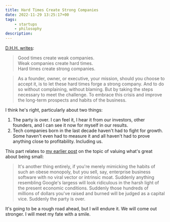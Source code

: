 ```yaml
---
title: Hard Times Create Strong Companies
date: 2022-11-29 13:25:17+00
tags:
    - startups
    - philosophy
description: 
---
```

[D.H.H. writes](https://world.hey.com/dhh/hard-times-make-strong-companies-f38edd00):

> Good times create weak companies.<br>
> Weak companies create hard times.<br>
> Hard times create strong companies.<br>

> As a founder, owner, or executive, your mission, should you choose to accept it, is to let these hard times forge a strong company. And to do so without complaining, without blaming. But by taking the steps necessary to meet the challenge. To embrace this crisis and improve the long-term prospects and habits of the business.

I think he's right, particularly about two things:

1. The party is over. I can feel it, I hear it from our investors, other founders, and I can see it now for myself in our results.
2. Tech companies born in the last decade haven't had to fight for growth. Some haven't even had to measure it and all haven't had to prove anything close to profitability. Including us.

This part relates to [my earlier post](/blog/small) on the topic of valuing what's great about being small:

> It's another thing entirely, if you're merely mimicking the habits of such an obese monopoly, but you sell, say, enterprise business software with no viral vector or intrinsic moat. Suddenly anything resembling Google's largess will look ridiculous in the harsh light of the present economic conditions. Suddenly those hundreds of millions of dollars you've raised and burned will be judged as a capital vice. Suddenly the party is over.

It's going to be a rough road ahead, but I will endure it. We will come out stronger. I will meet my fate with a smile. 